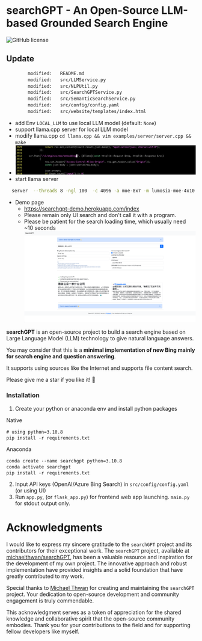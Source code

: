 searchGPT - An Open-Source LLM-based Grounded Search Engine
==================================================

![GitHub license](https://img.shields.io/github/license/kingoflolz/mesh-transformer-jax.svg)

Update
---------

```bash
        modified:   README.md
        modified:   src/LLMService.py
        modified:   src/NLPUtil.py
        modified:   src/SearchGPTService.py
        modified:   src/SemanticSearchService.py
        modified:   src/config/config.yaml
        modified:   src/website/templates/index.html

```

* add Env `LOCAL_LLM` to use local LLM model (default: `None`)
* support llama.cpp server for local LLM model
* modify llama.cpp `cd llama.cpp && vim examples/server/server.cpp && make`
* ![img.png](img.png)
* start llama server

```bash
  server  --threads 8 -ngl 100  -c 4096 -a moe-8x7 -m lumosia-moe-4x10.7.Q4_K_M.gguf --embedding
   ```


* Demo page
  * https://searchgpt-demo.herokuapp.com/index
  * Please remain only UI search and don't call it with a program.
  * Please be patient for the search loading time, which usually need ~10 seconds
![img_1.png](img_1.png)



**searchGPT** is an open-source project to build a search engine based on Large Language Model (LLM) technology to give natural language answers.

You may consider that this is a **minimal implementation of new Bing mainly for search engine and question answering**. 

It supports using sources like the Internet and supports file content search.

Please give me a star if you like it! 🌟


### Installation

1. Create your python or anaconda env and install python packages

Native
```
# using python=3.10.8
pip install -r requirements.txt
```

Anaconda
```
conda create --name searchgpt python=3.10.8
conda activate searchgpt
pip install -r requirements.txt
```

2. Input API keys (OpenAI/Azure Bing Search) in `src/config/config.yaml` (or using UI)
3. Run `app.py`, (or `flask_app.py`) for frontend web app launching. `main.py` for stdout output only.

# Acknowledgments

I would like to express my sincere gratitude to the `searchGPT` project and its contributors for their exceptional work. The `searchGPT` project, available at [michaelthwan/searchGPT](https://github.com/michaelthwan/searchGPT), has been a valuable resource and inspiration for the development of my own project. The innovative approach and robust implementation have provided insights and a solid foundation that have greatly contributed to my work.

Special thanks to [Michael Thwan](https://github.com/michaelthwan) for creating and maintaining the `searchGPT` project. Your dedication to open-source development and community engagement is truly commendable.

This acknowledgment serves as a token of appreciation for the shared knowledge and collaborative spirit that the open-source community embodies. Thank you for your contributions to the field and for supporting fellow developers like myself.
